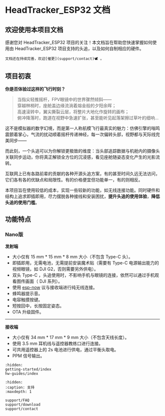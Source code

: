 # HeadTracker_ESP32 文档

## 欢迎使用本项目文档

感谢您对 HeadTracker_ESP32 项目的关注！本文档旨在帮助您快速掌握如何使用由 HeadTracker_ESP32 项目支持的头追，以及如何自制相应的硬件。

```{note}
文档还在持续完善，欢迎[催更](support/contact)🕊️ 。
```

## 项目初衷

**你是否体验过这样的飞行时刻？**  
>当指尖轻推摇杆，FPV眼镜中的世界骤然倾斜——  
>穿越林梢时，座舱盖边缘流淌着熔金般的夕阳余晖；  
>高速滚转中，翼尖撕裂云层，将整片大地化作旋转的画布；  
>俯冲降落时，跑道在视野中急速扩张，甚至能听见起落架擦过草叶的细响...  

这不是模拟器的数字幻境，而是第一人称航模飞行最真实的魅力：仿佛引擎的嗡鸣震颤着掌心，气流的扰动顺着摇杆传递神经，每一次偏转头部，视野都与天际线完美同步——  

而此刻，一个头追可以为你解锁更极致的维度：当头部追踪数据与机舱内的摄像头关联同步运动，你将真正解锁全方位的沉浸感，看见座舱随姿态变化产生的光影流转。

互联网上已有各路前辈的贡献的各种开源头追方案，有的甚至时间久远无法访问，它们各有各的优缺点和局限性。有的价格便宜但功能单一，有的则相反。

本项目旨在使用较低的成本，实现一些较新的功能，如无线连接功能。同时硬件和结构上追求即插即用，尽力摆脱各种接线和安装困扰，**提升头追的使用体验**，**降低头追的使用门槛**。

## 功能特点

### Nano版

**发射端**
- 大小仅有 15 mm * 15 mm * 8 mm 大小（不包含 Type-C 头）。
- 即插即用，无需电池，无需提前安装魔术贴（需要有 Type-C 电源输出能力的视频眼镜，如 DJI G2，否则需要另外供电）。
- 双头 Type-C ，头追使用时，不影响手机与眼镜的连接，依然可以通过手机观看图传画面（ DJI 系列）。
- 使用 [esp-now](https://www.espressif.com/zh-hans/solutions/low-power-solutions/esp-now) 议与接收端进行纯无线连接。
- 蜂鸣器提示音。
- 电容触摸按键。
- 短按回中，长按固定姿态。
- OTA 升级固件。

***

**接收端**
- 大小仅有 34 mm * 17 mm * 9 mm 大小（不包含天线长度）。
- 使用 3.5 mm 耳机线与遥控器教练口进行连接。
- 可共用遥控器上的 2s 电池进行供电，通过平衡头取电。
- PPM 信号输出。

```{toctree}
:hidden:
getting-started/index
hw-guides/index
```

```{toctree}
:hidden:
:caption: 支持
:maxdepth: 1

support/FAQ
support/download
support/contact
```
